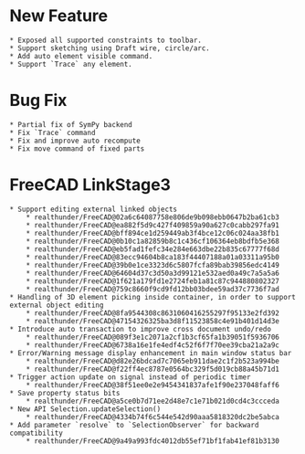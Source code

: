 # New Feature
    * Exposed all supported constraints to toolbar.
    * Support sketching using Draft wire, circle/arc.
    * Add auto element visible command.
    * Support `Trace` any element.

# Bug Fix
    * Partial fix of SymPy backend
    * Fix `Trace` command
    * Fix and improve auto recompute 
    * Fix move command of fixed parts

# FreeCAD LinkStage3
    * Support editing external linked objects
        * realthunder/FreeCAD@02a6c64087758e806de9b098ebb0647b2ba61cb3
        * realthunder/FreeCAD@ea882f5d9c427f409859a90a627c0cabb297fa91
        * realthunder/FreeCAD@bff894ce1d259449ab3f4bce12c06c024aa38fb1
        * realthunder/FreeCAD@0b10c1a82859b8c1c436cf106364eb8bdfb5e368
        * realthunder/FreeCAD@eb5fad1fefc34e284e663dbe22b835c67777f68d
        * realthunder/FreeCAD@83ecc94604b8ca183f44407188a01a03311a95b0
        * realthunder/FreeCAD@39b0e1ce3323d6c5807fcfa89bab39856edc4149
        * realthunder/FreeCAD@64604d37c3d50a3d99121e532aed0a49c7a5a5a6
        * realthunder/FreeCAD@1f621a179fd1e2724feb1a81c87c944880802327
        * realthunder/FreeCAD@759c8660f9cd9fd12bb03bdee59ad37c7736f7ad
    * Handling of 3D element picking inside container, in order to support external object editing
        * realthunder/FreeCAD@8fa9544308c8631060416255297f95133e2fd392
        * realthunder/FreeCAD@47154326325ba3d8f11523858c4e91b401d14d3e
    * Introduce auto transaction to improve cross document undo/redo 
        * realthunder/FreeCAD@089f3e1c2071a2cf1b3cf65fa1b39051f5936706
        * realthunder/FreeCAD@6738a16e1fe4edf4c52f6f7f70ee39cba21a2a9c
    * Error/Warning message display enhancement in main window status bar
        * realthunder/FreeCAD@d82e26bdcad7c7065eb911dae2c1f2b523a994be
        * realthunder/FreeCAD@f22ff4ec8787e0564bc329f5d019cb88a45b71d1
    * Trigger action update on signal instead of periodic timer
        * realthunder/FreeCAD@38f51ee0e2e9454341837afe1f90e237048faff6
    * Save property status bits
        * realthunder/FreeCAD@a5ce0b7d71ee2d48e7c1e71b021d0cd4c3ccceda
    * New API Selection.updateSelection()
        * realthunder/FreeCAD@4334b74f6c544e542d90aaa5818320dc2be5abca
    * Add parameter `resolve` to `SelectionObserver` for backward compatibility
        * realthunder/FreeCAD@9a49a993fdc4012db55ef71bf1fab41ef81b3130


